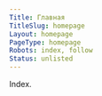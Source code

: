 ```yaml
---
Title: Главная
TitleSlug: homepage
Layout: homepage
PageType: homepage
Robots: index, follow
Status: unlisted
---
```

Index.
